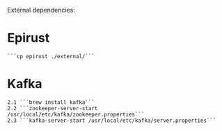 External dependencies:

# Epirust
    ```cp epirust ./external/```

# Kafka
    2.1 ```brew install kafka```
    2.2 ```zookeeper-server-start /usr/local/etc/kafka/zookeeper.properties```
    2.3 ```kafka-server-start /usr/local/etc/kafka/server.properties```
    